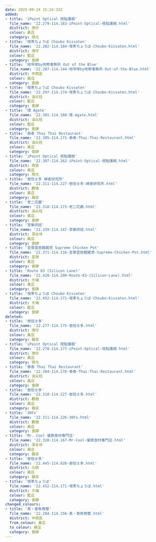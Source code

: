 ```yaml
---
date: 2025-09-24 15:24:33Z
added:
- title: 'iPoint Optical 視點護眼'
  file_name: '22.279-114.183-iPoint-Optical-視點護眼.html'
  district: 灣仔
  colour: 黃店
  category: 視光
- title: '喫茶ちょうぼ Choubo Kissaten'
  file_name: '22.282-114.184-喫茶ちょうぼ-Choubo-Kissaten.html'
  district: 灣仔
  colour: 藍店
  category: 食肆
- title: '吔咩嗲by吔嘢事無所 Out of the Blue'
  file_name: '22.287-114.144-吔咩嗲by吔嘢事無所-Out-of-the-Blue.html'
  district: 中西區
  colour: 黃店
  category: 食肆
- title: '喫茶ちょうぼ Choubo Kissaten'
  file_name: '22.297-114.174-喫茶ちょうぼ-Choubo-Kissaten.html'
  district: 油尖旺
  colour: 藍店
  category: 食肆
- title: '璞 Agate'
  file_name: '22.301-114.160-璞-Agate.html'
  district: 油尖旺
  colour: 藍店
  category: 食肆
- title: '泰泰 Thai Thai Restaurant'
  file_name: '22.305-114.171-泰泰-Thai-Thai-Restaurant.html'
  district: 油尖旺
  colour: 黃店
  category: 食肆
- title: 'iPoint Optical 視點護眼'
  file_name: '22.307-114.262-iPoint-Optical-視點護眼.html'
  district: 西貢
  colour: 黃店
  category: 視光
- title: '叁拾士多 綿香研究所'
  file_name: '22.311-114.227-叁拾士多-綿香研究所.html'
  district: 觀塘
  colour: 黃店
  category: 雜貨
- title: '老二花廳'
  file_name: '22.318-114.173-老二花廳.html'
  district: 油尖旺
  colour: 黃店
  category: 食肆
- title: '享樂烘焙'
  file_name: '22.339-114.147-享樂烘焙.html'
  district: 深水埗
  colour: 黃店
  category: 食肆
- title: '至尊雲吞麵雞煲 Supreme Chicken Pot'
  file_name: '22.371-114.116-至尊雲吞麵雞煲-Supreme-Chicken-Pot.html'
  district: 荃灣
  colour: 黃店
  category: 食肆
- title: 'Route 83 (Silicon Lane)'
  file_name: '22.428-114.200-Route-83-(Silicon-Lane).html'
  district: 大埔
  colour: 黃店
  category: 食肆
- title: '喫茶ちょうぼ Choubo Kissaten'
  file_name: '22.452-114.171-喫茶ちょうぼ-Choubo-Kissaten.html'
  district: 大埔
  colour: 藍店
  category: 食肆
deleted:
- title: '叁拾士多'
  file_name: '22.277-114.175-叁拾士多.html'
  district: 灣仔
  colour: 黃店
  category: 雜貨
- title: 'iPoint Optical 視點護眼'
  file_name: '22.278-114.177-iPoint-Optical-視點護眼.html'
  district: 灣仔
  colour: 黃店
  category: 視光
- title: '泰泰 Thai Thai Restaurant'
  file_name: '22.304-114.170-泰泰-Thai-Thai-Restaurant.html'
  district: 油尖旺
  colour: 黃店
  category: 食肆
- title: '叁拾士多'
  file_name: '22.310-114.227-叁拾士多.html'
  district: 觀塘
  colour: 黃店
  category: 雜貨
- title: '30Fx'
  file_name: '22.311-114.226-30Fx.html'
  district: 觀塘
  colour: 黃店
  category: 食肆
- title: 'Mr. Cool 優質食材專門店'
  file_name: '22.328-114.167-Mr-Cool-優質食材專門店.html'
  district: 深水埗
  colour: 黃店
  category: 雜貨
- title: '叁拾士多'
  file_name: '22.445-114.028-叁拾士多.html'
  district: 元朗
  colour: 黃店
  category: 雜貨
- title: '喫茶ちょうぼ'
  file_name: '22.452-114.171-喫茶ちょうぼ.html'
  district: 大埔
  colour: 藍店
  category: 食肆
changed_colours:
- title: '真‧章魚無雙'
  file_name: '22.284-114.156-真‧章魚無雙.html'
  district: 中西區
  from_colour: 黃店
  to_colour: 綠店
  category: 食肆
---
```

